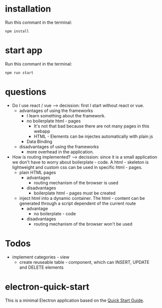 # installation
Run this commant in the terminal:

    npm install

# start app
Run this commant in the terminal:

    npm run start

# questions
- Do I use react / vue --> decission: first I start without react or vue.
    - advantages of using the frameworks
        - I learn something about the framework.
        - no boilerplate html - pages
            - It's not that bad because there are not many pages in this webapp
            - HTML - Elements can be injectes automatically with plain js
        - Data Binding
    - disadvantages of using the frameworks
        - more overhead in the application.
- How is routing implemented? --> decission: since it is a small application we don't have to worry about boilerplate - code. A html - skeleton is lightweight and custom css can be used in specific html - pages.
    - plain HTML pages
        - advantages
            - routing mechanism of the browser is used
        - disadvantages
            - boilerplate html - pages must be created
    - inject html into a dynamic container. The html - content can be generated through a script dependent of the current route
        - advantage
            - no boilerplate - code
        - disadvantages
            - routing mechanism of the browser won't be used
        

# Todos
- implement categories - view
    - create reuseable table - component, which can INSERT, UPDATE and DELETE elements


# electron-quick-start

This is a minimal Electron application based on the [Quick Start Guide](https://electronjs.org/docs/latest/tutorial/quick-start).